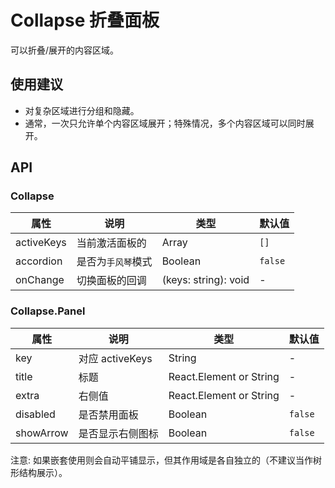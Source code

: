 # Collapse 折叠面板

可以折叠/展开的内容区域。

## 使用建议
- 对复杂区域进行分组和隐藏。
- 通常，一次只允许单个内容区域展开；特殊情况，多个内容区域可以同时展开。

<code src="./demos/index.tsx"></code>

## API

### Collapse

属性 | 说明 | 类型 | 默认值
----|-----|------|------
| activeKeys | 当前激活面板的 | Array | `[]` |
| accordion | 是否为`手风琴`模式 | Boolean | `false`  |
| onChange | 切换面板的回调 | (keys: string): void |  -  |

### Collapse.Panel

属性 | 说明 | 类型 | 默认值
----|-----|------|------
| key  | 对应 activeKeys | String | - |
| title | 标题 | React.Element or String | - |
| extra | 右侧值 | React.Element or String | - |
| disabled | 是否禁用面板 | Boolean | `false` |
| showArrow | 是否显示右侧图标 | Boolean | `false` |

注意: 如果嵌套使用则会自动平铺显示，但其作用域是各自独立的（不建议当作树形结构展示）。